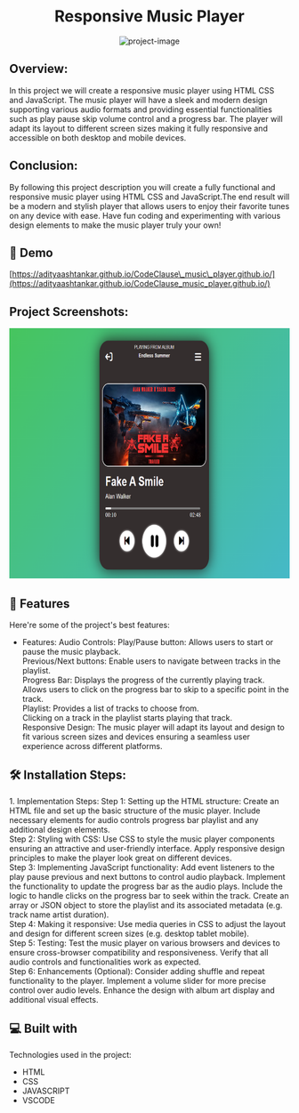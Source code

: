 <h1 align="center" id="title">Responsive Music Player</h1>

<p align="center"><img src="https://socialify.git.ci/adityaashtankar/CodeClause_music_player.github.io/image?language=1&amp;owner=1&amp;name=1&amp;stargazers=1&amp;theme=Light" alt="project-image"></p>

<p id="description"><h2>Overview:</h2> In this project we will create a responsive music player using HTML CSS and JavaScript. The music player will have a sleek and modern design supporting various audio formats and providing essential functionalities such as play pause skip volume control and a progress bar. The player will adapt its layout to different screen sizes making it fully responsive and accessible on both desktop and mobile devices.<br><h2>Conclusion:</h2>By following this project description you will create a fully functional and responsive music player using HTML CSS and JavaScript.The end result will be a modern and stylish player that allows users to enjoy their favorite tunes on any device with ease. Have fun coding and experimenting with various design elements to make the music player truly your own!</p>

<h2>🚀 Demo</h2>

[https://adityaashtankar.github.io/CodeClause\_music\_player.github.io/](https://adityaashtankar.github.io/CodeClause_music_player.github.io/)

<h2>Project Screenshots:</h2>

<img src="Screenshot 2023-07-30 222038.png" alt="project-screenshot" width="800" height="450/">

  
  
<h2>🧐 Features</h2>

Here're some of the project's best features:

*   Features: Audio Controls: Play/Pause button: Allows users to start or pause the music playback.<br> Previous/Next buttons: Enable users to navigate between tracks in the playlist.<br> Progress Bar: Displays the progress of the currently playing track.<br> Allows users to click on the progress bar to skip to a specific point in the track.<br> Playlist: Provides a list of tracks to choose from.<br> Clicking on a track in the playlist starts playing that track. <br>Responsive Design: The music player will adapt its layout and design to fit various screen sizes and devices ensuring a seamless user experience across different platforms.

<h2>🛠️ Installation Steps:</h2>

<p>1. Implementation Steps: Step 1: Setting up the HTML structure: Create an HTML file and set up the basic structure of the music player. Include necessary elements for audio controls progress bar playlist and any additional design elements.<br> Step 2: Styling with CSS: Use CSS to style the music player components ensuring an attractive and user-friendly interface. Apply responsive design principles to make the player look great on different devices.<br> Step 3: Implementing JavaScript functionality: Add event listeners to the play pause previous and next buttons to control audio playback. Implement the functionality to update the progress bar as the audio plays. Include the logic to handle clicks on the progress bar to seek within the track. Create an array or JSON object to store the playlist and its associated metadata (e.g. track name artist duration).<br> Step 4: Making it responsive: Use media queries in CSS to adjust the layout and design for different screen sizes (e.g. desktop tablet mobile).<br> Step 5: Testing: Test the music player on various browsers and devices to ensure cross-browser compatibility and responsiveness. Verify that all audio controls and functionalities work as expected.<br> Step 6: Enhancements (Optional): Consider adding shuffle and repeat functionality to the player. Implement a volume slider for more precise control over audio levels. Enhance the design with album art display and additional visual effects.</p>

  
  
<h2>💻 Built with</h2>

Technologies used in the project:

*   HTML
*   CSS
*   JAVASCRIPT
*   VSCODE
